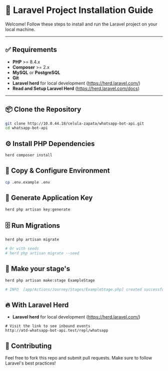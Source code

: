 # 🚀 Laravel Project Installation Guide

Welcome! Follow these steps to install and run the Laravel project on your local machine.

---

## ✅ Requirements

- **PHP** >= 8.4.x
- **Composer** >= 2.x
- **MySQL** or **PostgreSQL**
- **Git**
- **Laravel herd** for local development (https://herd.laravel.com/)
- **Read and Setup Laravel Herd** (https://herd.laravel.com/docs)

---

## 📦 Clone the Repository

```bash
git clone http://10.0.44.18/celula-zapata/whatsapp-bot-api.git
cd whatsapp-bot-api
```

## ⚙️ Install PHP Dependencies

```bash
herd composer install
```

## 🔐 Copy & Configure Environment

```bash
cp .env.example .env
```

## 🔑 Generate Application Key

```bash
herd php artisan key:generate
```

## 🗄️ Run Migrations

```bash
herd php artisan migrate

# Or with seeds
# herd php artisan migrate --seed
```

## 🍔 Make your stage's

```bash
herd php artisan make:stage ExampleStage

# INFO  [app/Actions/Journey/Stages/ExampleStage.php] created successfully.
```

## 🔥 With Laravel Herd
- **Laravel herd** for local development (https://herd.laravel.com/)
```
# Visit the link to see inbound events
http://atd-whatsapp-bot-api.test/repl/whatsapp
```

## 🤝 Contributing

Feel free to fork this repo and submit pull requests. Make sure to follow Laravel's best practices!